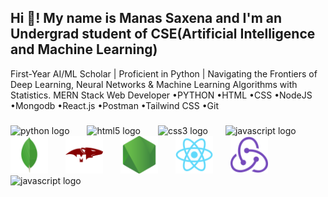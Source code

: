 <h2 align="left">Hi 👋! My name is Manas Saxena and I'm an Undergrad student of CSE(Artificial Intelligence and Machine Learning)</h2>
<p>First-Year AI/ML Scholar | Proficient in Python | Navigating the Frontiers of Deep Learning, Neural Networks & Machine Learning Algorithms with Statistics. MERN Stack Web Developer •PYTHON •HTML •CSS •NodeJS •Mongodb •React.js •Postman •Tailwind CSS •Git</p>



###

<div align="left">

  <img src="https://cdn.jsdelivr.net/gh/devicons/devicon/icons/python/python-original.svg" height="60" alt="python logo"  />
  <img width="20" />
  <img src="https://cdn.jsdelivr.net/gh/devicons/devicon/icons/html5/html5-original.svg" height="60" alt="html5 logo"  />
  <img width="20" />
  <img src="https://cdn.jsdelivr.net/gh/devicons/devicon/icons/css3/css3-original.svg" height="60" alt="css3 logo"  />
  <img width="20" />
  <img src="https://cdn.jsdelivr.net/gh/devicons/devicon/icons/javascript/javascript-original.svg" height="60" alt="javascript logo"  />
  <img width="20" />
  <img src="https://github.com/devicons/devicon/blob/v2.16.0/icons/mongodb/mongodb-original.svg" height="60" alt="javascript logo"  />
  <img width="20" />
  <img src="https://github.com/devicons/devicon/blob/v2.16.0/icons/mongoose/mongoose-original.svg" height="60" alt="javascript logo"  />
  <img width="20" />
  <img src="https://github.com/devicons/devicon/blob/v2.16.0/icons/nodejs/nodejs-original.svg" height="60" alt="javascript logo"  />
  <img width="20" />
  <img src="https://github.com/devicons/devicon/blob/v2.16.0/icons/react/react-original.svg" height="60" alt="javascript logo"  />
  <img width="20" />
  <img src="https://github.com/devicons/devicon/blob/v2.16.0/icons/redux/redux-original.svg" height="60" alt="javascript logo"  />
  <img width="20" />
  <img src="https://github.com/devicons/devicon/blob/v2.16.0/icons/next/next-original.svg" height="60" alt="javascript logo"  />
  <img width="20" />
  

</div>


<br clear="both">


###
